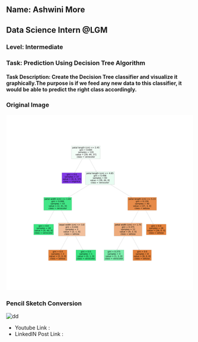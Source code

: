 ## Name: Ashwini More
## Data Science Intern @LGM
### Level: Intermediate

### Task: Prediction Using Decision Tree Algorithm

#### Task Description: Create the Decision Tree classifier and visualize it graphically.The purpose is if we feed any new data to this classifier, it would be able to  predict the right class accordingly. 

### Original Image
![test_img](decisionTree.png)

### Pencil Sketch Conversion
![dd]()


- Youtube Link : 
- LinkedIN Post Link :

